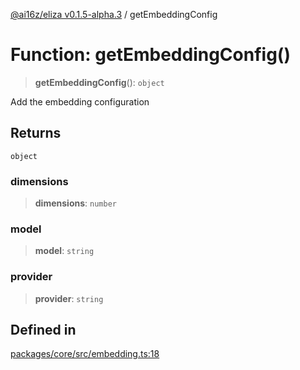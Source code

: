 [@ai16z/eliza v0.1.5-alpha.3](../index.md) / getEmbeddingConfig

# Function: getEmbeddingConfig()

> **getEmbeddingConfig**(): `object`

Add the embedding configuration

## Returns

`object`

### dimensions

> **dimensions**: `number`

### model

> **model**: `string`

### provider

> **provider**: `string`

## Defined in

[packages/core/src/embedding.ts:18](https://github.com/BitPodAI/FungIPle/blob/main/packages/core/src/embedding.ts#L18)
